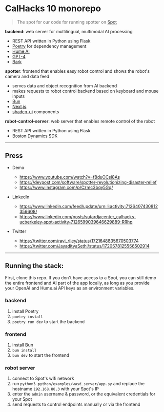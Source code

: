 # CalHacks 10 monorepo

> The spot for our code for running spotter on [Spot](https://bostondynamics.com/products/spot/)

**backend**: web server for multilingual, multimodal AI processing
- REST API written in Python using Flask
- [Poetry](https://python-poetry.org/) for dependency management
- [Hume AI](https://hume.ai/)
- [GPT-4](https://openai.com/research/gpt-4)
- [Bark](https://github.com/suno-ai/bark)

**spotter**: frontend that enables easy robot control and shows the robot's camera and data feed
- serves data and object recognition from AI backend
- makes requests to robot control backend based on keyboard and mouse inputs
- [Bun](https://bun.sh/)
- [Next.js](https://nextjs.org/)
- [shadcn-ui](https://ui.shadcn.com/) components

**robot-control-server**: web server that enables remote control of the robot
- REST API written in Python using Flask
- Boston Dynamics SDK

----

## Press

- Demo
  - https://www.youtube.com/watch?v=f8duOCsi8As
  - https://devpost.com/software/spotter-revolutionizing-disaster-relief
  - https://www.instagram.com/p/Czmc3bqy5Gq/

- LinkedIn
  - https://www.linkedin.com/feed/update/urn:li:activity:7126407430812356608/
  - https://www.linkedin.com/posts/sutardjacenter_calhacks-ucberkeley-spot-activity-7126599039646629889-RRhp

- Twitter
  - https://twitter.com/ravi_riley/status/1721648835670503774
  - https://twitter.com/JayadityaSethi/status/1720578125556502914

----

## Running the stack:

First, clone this repo. If you don't have access to a Spot, you can still demo the entire frontend and AI part of the app locally, as long as you provide your OpenAI and Hume.ai API keys as an environment variables.

### backend
1. install Poetry
2. `poetry install`
3. `poetry run dev` to start the backend

### frontend
1. install Bun
2. `bun install`
3. `bun dev` to start the frontend

### robot server
1. connect to Spot's wifi network
2. run `python3 python/examples/wasd_server/app.py` and replace the hostname `192.168.80.3` with your Spot's IP
3. enter the `admin` username & password, or the equivalent credentials for your Spot
4. send requests to control endpoints manually or via the frontend
